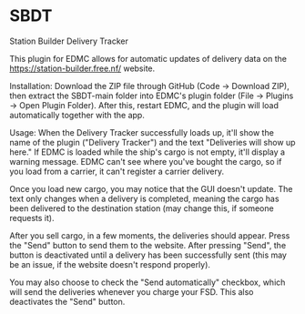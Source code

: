 # SBDT
Station Builder Delivery Tracker

This plugin for EDMC allows for automatic updates of delivery data on the https://station-builder.free.nf/ website.

Installation:
Download the ZIP file through GitHub (Code -> Download ZIP), then extract the SBDT-main folder into EDMC's plugin folder (File -> Plugins -> Open Plugin Folder).
After this, restart EDMC, and the plugin will load automatically together with the app.

Usage:
When the Delivery Tracker successfully loads up, it'll show the name of the plugin ("Delivery Tracker") and the text "Deliveries will show up here."
If EDMC is loaded while the ship's cargo is not empty, it'll display a warning message. EDMC can't see where you've bought the cargo, so if you load from a carrier, it can't register a carrier delivery.

Once you load new cargo, you may notice that the GUI doesn't update. The text only changes when a delivery is completed, meaning the cargo has been delivered to the destination station (may change this, if someone requests it).

After you sell cargo, in a few moments, the deliveries should appear. Press the "Send" button to send them to the website. After pressing "Send", the button is deactivated until a delivery has been successfully sent (this may be an issue, if the website doesn't respond properly).

You may also choose to check the "Send automatically" checkbox, which will send the deliveries whenever you charge your FSD. This also deactivates the "Send" button.
